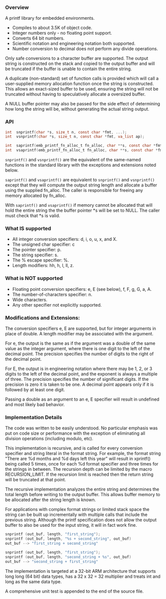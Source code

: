 ### Overview
A printf library for embedded environments.

- Compiles to about 3.5K of object code.
- Integer numbers only - no floating point support.
- Converts 64 bit numbers.
- Scientific notation and engineering notation both supported.
- Number conversion to decimal does not perform any divide operations.

Only safe conversions to a character buffer are supported. The output string
is constructed on the stack and copied to the output buffer and will be truncated
if the buffer is unable to contain the entire string.

A duplicate (non-standard) set of function calls is provided which will
call a user-supplied memory allocation function once the string is constructed.
This allows an exact-sized buffer to be used, ensuring the string will not
be truncated without having to speculatively allocate a oversized buffer.

A NULL buffer pointer may also be passed for the side effect of determining how
long the string will be, without generating the actual string output.


### API
```C
int  snprintf(char *s, size_t n, const char *fmt, ...);
int  vsnprintf(char *s, size_t n, const char *fmt, va_list ap);

int  saprintf(emb_printf_fn_alloc_t fn_alloc, char **s, const char *fmt, ...);
int  vsaprintf(emb_printf_fn_alloc_t fn_alloc, char **s, const char *fmt, va_list ap);
```

`snprintf()` and `vsnprintf()` are the equivalent of the same-named functions
in the standard library with the exceptions and extensions noted below.

`saprintf()` and `vsaprintf()` are equivalent to `snprintf()` and `vsnprintf()`
except that they will compute the output string length and allocate a buffer
using the supplied fn_alloc. The caller is responsible for freeing
any memory allocated by fn_alloc.

With `saprintf()` and `vsaprintf()` if memory cannot be allocated that will hold
the entire string the the buffer pointer *s will be set to NULL. The
caller must check that *s is valid.

### What IS supported
- All integer conversion specifiers: d, i, o, u, x, and X.
- The unsigned char specifier: c
- The pointer specifier: p.
- The string specifier: s.
- The % escape specifier: %.
- Length modifiers: hh, h, l, ll, z.

### What is NOT supported
- Floating point conversion specifiers: e, E (see below), f, F, g, G, a, A.
- The number-of-characters specifier: n.
- Wide characters.
- Any other specifier not explicitly supported.

### Modifications and Extensions:
The conversion specifiers e, E are supported, but for integer
arguments in place of double. A length modifier may be associated
with the argument.

For e, the output is the same as if the argument was a double of the
same value as the integer argument, where there is one digit to the
left of the decimal point. The precision specifies the number of
digits to the right of the decimal point.

For E, the output is in engineering notation where there may be 1,
2, or 3 digits to the left of the decimal point, and the exponent
is always a multiple of three. The precision specifies the number
of significant digits. If the precision is zero it is
taken to be one.  A decimal point appears only if it is followed
by at least one digit.

Passing a double as an argument to an e, E specifier will result
in undefined and most likely bad behavior.

### Implementation Details
The code was written to be easily understood. No particular emphasis was
put on code size or performance with the exception of eliminating all
division operations (including modulo, etc).

This implementation is recursive, and is called for every conversion
specifier and string literal in the format string. For example, the
format string "There are %d months and %d days left this year" will result
in xprintf() being called 5 times, once for each %d format specifier and
three times for the strings in between. The recursion depth can be limited
by the macro RECURSION_LIMIT. If the recursion limit is reached
then the return string will be truncated at that point.

The recursive implementation analyzes the entire string and determines
the total length before writing to the output buffer. This allows buffer
memory to be allocated after the string length is known.

For applications with complex format strings or limited stack space the string
can be built up incrementally with multiple calls that include the previous string.
Although the printf specification does not allow the output buffer to
also be used for the input string, it will in fact work fine.

```C
snprintf (out_buf, length, "first_string");
snprintf (out_buf, length, "%s + second_string", out_buf)
out_buf --> "first_string + second_string"

snprintf (out_buf, length, "first_string");
snprintf (out_buf, length, "second_string + %s", out_buf)
out_buf --> "second_string + first_string"
```

The implementation is targeted at a 32-bit ARM architecture that supports
long long (64 bit) data types, has a 32 x 32 = 32 multiplier and treats
int and long as the same data type.

A comprehensive unit test is appended to the end of the source file.

